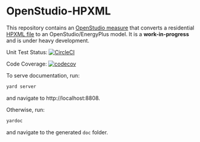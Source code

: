 # OpenStudio-HPXML

This repository contains an [OpenStudio measure](http://nrel.github.io/OpenStudio-user-documentation/getting_started/about_measures/) that converts a residential [HPXML file](https://hpxml.nrel.gov/) to an OpenStudio/EnergyPlus model. It is a **work-in-progress** and is under heavy development.

Unit Test Status: [![CircleCI](https://circleci.com/gh/NREL/OpenStudio-HPXML/tree/master.svg?style=svg)](https://circleci.com/gh/NREL/OpenStudio-HPXML/tree/master)

Code Coverage: [![codecov](https://codecov.io/gh/NREL/OpenStudio-HPXML/branch/master/graph/badge.svg)](https://codecov.io/gh/NREL/OpenStudio-HPXML)

To serve documentation, run:

```ruby
yard server
```

and navigate to http://localhost:8808.

Otherwise, run:

```ruby
yardoc
```

and navigate to the generated `doc` folder.